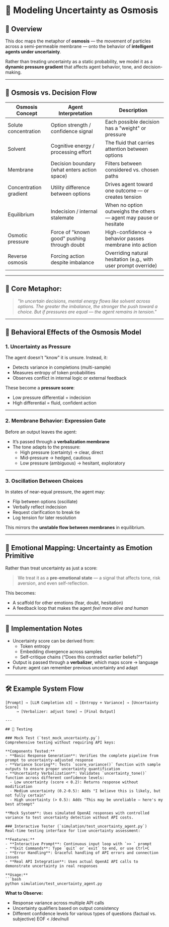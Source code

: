 # 🧠 Modeling Uncertainty as Osmosis

## 🌊 Overview

This doc maps the metaphor of **osmosis** — the movement of particles across a semi-permeable membrane — onto the behavior of **intelligent agents under uncertainty**.

Rather than treating uncertainty as a static probability, we model it as a **dynamic pressure gradient** that affects agent behavior, tone, and decision-making.

---

## 🔬 Osmosis vs. Decision Flow

| Osmosis Concept      | Agent Interpretation                         | Description |
|----------------------|-----------------------------------------------|-------------|
| Solute concentration | Option strength / confidence signal           | Each possible decision has a "weight" or pressure |
| Solvent              | Cognitive energy / processing effort          | The fluid that carries attention between options |
| Membrane             | Decision boundary (what enters action space)  | Filters between considered vs. chosen paths |
| Concentration gradient | Utility difference between options          | Drives agent toward one outcome — or creates tension |
| Equilibrium          | Indecision / internal stalemate               | When no option outweighs the others — agent may pause or hesitate |
| Osmotic pressure     | Force of "known good" pushing through doubt   | High-confidence → behavior passes membrane into action |
| Reverse osmosis      | Forcing action despite imbalance              | Overriding natural hesitation (e.g., with user prompt override) |

---

## 🧠 Core Metaphor:  
> *"In uncertain decisions, mental energy flows like solvent across options. The greater the imbalance, the stronger the push toward a choice. But if pressures are equal — the agent remains in tension."*

---

## 🔁 Behavioral Effects of the Osmosis Model

### 1. **Uncertainty as Pressure**

The agent doesn't "know" it is unsure. Instead, it:
- Detects variance in completions (multi-sample)
- Measures entropy of token probabilities
- Observes conflict in internal logic or external feedback

These become a **pressure score**:
- Low pressure differential = indecision
- High differential = fluid, confident action

---

### 2. **Membrane Behavior: Expression Gate**

Before an output leaves the agent:
- It’s passed through a **verbalization membrane**
- The tone adapts to the pressure:
  - High pressure (certainty) → clear, direct
  - Mid-pressure → hedged, cautious
  - Low pressure (ambiguous) → hesitant, exploratory

---

### 3. **Oscillation Between Choices**

In states of near-equal pressure, the agent may:
- Flip between options (oscillate)
- Verbally reflect indecision
- Request clarification to break tie
- Log tension for later resolution

This mirrors the **unstable flow between membranes** in equilibrium.

---

## 🧠 Emotional Mapping: Uncertainty as Emotion Primitive

Rather than treat uncertainty as just a score:

> We treat it as a **pre-emotional state** — a signal that affects tone, risk aversion, and even self-reflection.

This becomes:
- A scaffold for other emotions (fear, doubt, hesitation)
- A feedback loop that makes the agent *feel more alive and human*

---

## 🧪 Implementation Notes

- Uncertainty score can be derived from:
  - Token entropy
  - Embedding divergence across samples
  - Self-critique chains (“Does this contradict earlier beliefs?”)
- Output is passed through a **verbalizer**, which maps score → language
- Future: agent can remember previous uncertainty and adapt

---

## 🛠 Example System Flow

```text
[Prompt] → [LLM Completion x3] → [Entropy + Variance] → [Uncertainty Score]
     → [Verbalizer: adjust tone] → [Final Output]

---

## 🧪 Testing

### Mock Test (`test_mock_uncertainty.py`)
Comprehensive testing without requiring API keys:

**Components Tested:**
- **Basic Response Generation**: Verifies the complete pipeline from prompt to uncertainty-adjusted response
- **Variance Scoring**: Tests `score_variance()` function with sample outputs to ensure proper uncertainty quantification
- **Uncertainty Verbalization**: Validates `uncertainty_tone()` function across different confidence levels:
  - Low uncertainty (score < 0.2): Returns response without modification
  - Medium uncertainty (0.2-0.5): Adds "I believe this is likely, but not fully certain"
  - High uncertainty (> 0.5): Adds "This may be unreliable — here's my best attempt"

**Mock System**: Uses simulated OpenAI responses with controlled variance to test uncertainty detection without API costs.

### Interactive Tester (`simulation/test_uncertainty_agent.py`)
Real-time testing interface for live uncertainty assessment:

**Features:**
- **Interactive Prompt**: Continuous input loop with `>> ` prompt
- **Exit Commands**: Type `quit` or `exit` to end, or use Ctrl+C
- **Error Handling**: Graceful handling of API errors and connection issues
- **Real API Integration**: Uses actual OpenAI API calls to demonstrate uncertainty in real responses

**Usage:**
```bash
python simulation/test_uncertainty_agent.py
```

**What to Observe:**
- Response variance across multiple API calls
- Uncertainty qualifiers based on output consistency
- Different confidence levels for various types of questions (factual vs. subjective)
EOF < /dev/null
